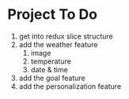 
# Project To Do

1. get into redux slice structure
2. add the weather feature
    1. image
    2. temperature
    3. date & time
3. add the goal feature
4. add the personalization feature
